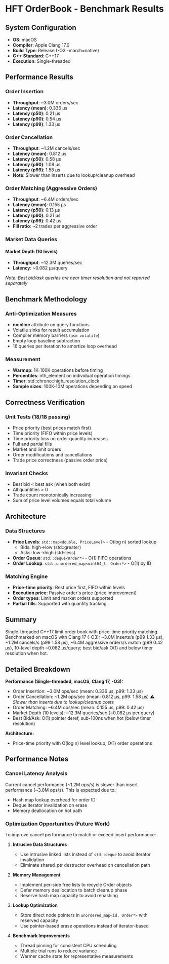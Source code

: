 # HFT OrderBook - Benchmark Results

## System Configuration

- **OS**: macOS
- **Compiler**: Apple Clang 17.0
- **Build Type**: Release (-O3 -march=native)
- **C++ Standard**: C++17
- **Execution**: Single-threaded

## Performance Results

### Order Insertion
- **Throughput**: ~3.0M orders/sec
- **Latency (mean)**: 0.336 µs
- **Latency (p50)**: 0.21 µs
- **Latency (p90)**: 0.54 µs  
- **Latency (p99)**: 1.33 µs

### Order Cancellation
- **Throughput**: ~1.2M cancels/sec
- **Latency (mean)**: 0.812 µs
- **Latency (p50)**: 0.58 µs
- **Latency (p90)**: 1.08 µs
- **Latency (p99)**: 1.58 µs
- **Note**: Slower than inserts due to lookup/cleanup overhead

### Order Matching (Aggressive Orders)
- **Throughput**: ~6.4M orders/sec
- **Latency (mean)**: 0.155 µs
- **Latency (p50)**: 0.13 µs
- **Latency (p90)**: 0.21 µs
- **Latency (p99)**: 0.42 µs
- **Fill ratio**: ~2 trades per aggressive order

### Market Data Queries

#### Market Depth (10 levels)
- **Throughput**: ~12.3M queries/sec
- **Latency**: ~0.082 µs/query

*Note: Best bid/ask queries are near timer resolution and not reported separately*

## Benchmark Methodology

### Anti-Optimization Measures
- **noinline** attribute on query functions
- Volatile sinks for result accumulation
- Compiler memory barriers (`asm volatile`)
- Empty loop baseline subtraction
- 16 queries per iteration to amortize loop overhead

### Measurement
- **Warmup**: 1K-100K operations before timing
- **Percentiles**: nth_element on individual operation timings
- **Timer**: std::chrono::high_resolution_clock
- **Sample sizes**: 100K-10M operations depending on speed

## Correctness Verification

### Unit Tests (18/18 passing)
- Price priority (best prices match first)
- Time priority (FIFO within price levels)
- Time priority loss on order quantity increases
- Full and partial fills
- Market and limit orders
- Order modifications and cancellations
- Trade price correctness (passive order price)

### Invariant Checks
- Best bid < best ask (when both exist)
- All quantities > 0
- Trade count monotonically increasing
- Sum of price level volumes equals total volume

## Architecture

### Data Structures
- **Price Levels**: `std::map<double, PriceLevel>` - O(log n) sorted lookup
  - Bids: high→low (std::greater)
  - Asks: low→high (std::less)
- **Order Queue**: `std::deque<Order*>` - O(1) FIFO operations
- **Order Lookup**: `std::unordered_map<uint64_t, Order*>` - O(1) by ID

### Matching Engine
- **Price-time priority**: Best price first, FIFO within levels
- **Execution price**: Passive order's price (price improvement)
- **Order types**: Limit and market orders supported
- **Partial fills**: Supported with quantity tracking

## Summary

Single-threaded C++17 limit order book with price-time priority matching. Benchmarked on macOS with Clang 17 (-O3): ~3.0M inserts/s (p99 1.33 µs), ~1.2M cancels/s (p99 1.58 µs), ~6.4M aggressive orders/s match (p99 0.42 µs), 10-level depth ~0.082 µs/query; best bid/ask O(1) and below timer resolution when hot.

## Detailed Breakdown

**Performance (Single-threaded, macOS, Clang 17, -O3):**
- Order Insertion: ~3.0M ops/sec (mean: 0.336 µs, p99: 1.33 µs)
- Order Cancellation: ~1.2M ops/sec (mean: 0.812 µs, p99: 1.58 µs) ⚠️ *Slower than inserts due to lookup/cleanup costs*
- Order Matching: ~6.4M ops/sec (mean: 0.155 µs, p99: 0.42 µs)
- Market Depth (10 levels): ~12.3M queries/sec (~0.082 µs per query)
- Best Bid/Ask: O(1) pointer deref, sub-100ns when hot (below timer resolution)

**Architecture:**
- Price-time priority with O(log n) level lookup, O(1) order operations

## Performance Notes

### Cancel Latency Analysis
Current cancel performance (~1.2M ops/s) is slower than insert performance (~3.0M ops/s). This is expected due to:
- Hash map lookup overhead for order ID
- Deque iterator invalidation on erase
- Memory deallocation on hot path

### Optimization Opportunities (Future Work)
To improve cancel performance to match or exceed insert performance:

1. **Intrusive Data Structures**
   - Use intrusive linked lists instead of `std::deque` to avoid iterator invalidation
   - Eliminate shared_ptr destructor overhead on cancellation path

2. **Memory Management**
   - Implement per-side free lists to recycle Order objects
   - Defer memory deallocation to batch cleanup phase
   - Reserve hash map capacity to avoid rehashing

3. **Lookup Optimization**
   - Store direct node pointers in `unordered_map<id, Order*>` with reserved capacity
   - Use pointer-based erase operations instead of iterator-based

4. **Benchmark Improvements**
   - Thread pinning for consistent CPU scheduling
   - Multiple trial runs to reduce variance
   - Warmer cache state for representative measurements
